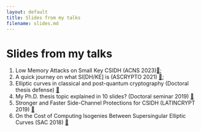 ```yaml
---
layout: default
title: Slides from my talks
filename: slides.md
--- 
```


# Slides from my talks

1. Low Memory Attacks on Small Key CSIDH (ACNS 2023)[&#x1f4be;](pdfs/ACNS23.pdf);
2. A quick journey on what SI[DH/KE] is (ASCRYPTO 2021) [&#x1f4be;](pdfs/ASCRYPTO21.pdf);
3. Elliptic curves in classical and post-quantum cryptography (Doctoral thesis defense) [&#x1f4be;](pdfs/PhD-defense.pdf)
4. My Ph.D. thesis topic explained in 10 slides? (Doctoral seminar 2019) [&#x1f4be;](pdfs/monologue.pdf)
5. Stronger and Faster Side-Channel Protections for CSIDH (LATINCRYPT 2019) [&#x1f4be;](pdfs/LATINCRYPT19.pdf)
6. On the Cost of Computing Isogenies Between Supersingular Elliptic Curves (SAC 2018) [&#x1f4be;](pdfs/SAC18.pdf)